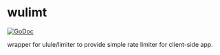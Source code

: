 # wulimt

[![GoDoc](https://godoc.org/github.com/kimsudo/wulimt?status.svg)](https://godoc.org/github.com/kimsudo/wulimt)

wrapper for ulule/limiter to provide simple rate limiter for client-side app.
